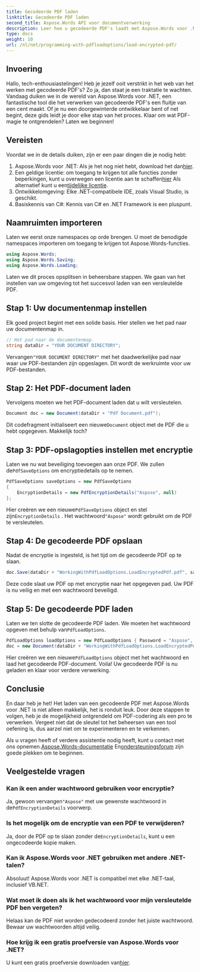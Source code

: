 ```yaml
---
title: Gecodeerde PDF laden
linktitle: Gecodeerde PDF laden
second_title: Aspose.Words API voor documentverwerking
description: Leer hoe u gecodeerde PDF's laadt met Aspose.Words voor .NET met onze stapsgewijze tutorial. Leer PDF-codering en -decodering in een mum van tijd.
type: docs
weight: 10
url: /nl/net/programming-with-pdfloadoptions/load-encrypted-pdf/
---
```

## Invoering

Hallo, tech-enthousiastelingen! Heb je jezelf ooit verstrikt in het web van het werken met gecodeerde PDF's? Zo ja, dan staat je een traktatie te wachten. Vandaag duiken we in de wereld van Aspose.Words voor .NET, een fantastische tool die het verwerken van gecodeerde PDF's een fluitje van een cent maakt. Of je nu een doorgewinterde ontwikkelaar bent of net begint, deze gids leidt je door elke stap van het proces. Klaar om wat PDF-magie te ontgrendelen? Laten we beginnen!

## Vereisten

Voordat we in de details duiken, zijn er een paar dingen die je nodig hebt:

1.  Aspose.Words voor .NET: Als je het nog niet hebt, download het dan[hier](https://releases.aspose.com/words/net/).
2.  Een geldige licentie: om toegang te krijgen tot alle functies zonder beperkingen, kunt u overwegen een licentie aan te schaffen[hier](https://purchase.aspose.com/buy) Als alternatief kunt u een[tijdelijke licentie](https://purchase.aspose.com/temporary-license/).
3. Ontwikkelomgeving: Elke .NET-compatibele IDE, zoals Visual Studio, is geschikt.
4. Basiskennis van C#: Kennis van C# en .NET Framework is een pluspunt.

## Naamruimten importeren

Laten we eerst onze namespaces op orde brengen. U moet de benodigde namespaces importeren om toegang te krijgen tot Aspose.Words-functies.

```csharp
using Aspose.Words;
using Aspose.Words.Saving;
using Aspose.Words.Loading;
```

Laten we dit proces opsplitsen in beheersbare stappen. We gaan van het instellen van uw omgeving tot het succesvol laden van een versleutelde PDF.

## Stap 1: Uw documentenmap instellen

Elk goed project begint met een solide basis. Hier stellen we het pad naar uw documentenmap in.

```csharp
// Het pad naar de documentenmap.
string dataDir = "YOUR DOCUMENT DIRECTORY";
```

 Vervangen`"YOUR DOCUMENT DIRECTORY"` met het daadwerkelijke pad naar waar uw PDF-bestanden zijn opgeslagen. Dit wordt de werkruimte voor uw PDF-bestanden.

## Stap 2: Het PDF-document laden

Vervolgens moeten we het PDF-document laden dat u wilt versleutelen. 

```csharp
Document doc = new Document(dataDir + "Pdf Document.pdf");
```

 Dit codefragment initialiseert een nieuwe`Document` object met de PDF die u hebt opgegeven. Makkelijk toch?

## Stap 3: PDF-opslagopties instellen met encryptie

 Laten we nu wat beveiliging toevoegen aan onze PDF. We zullen de`PdfSaveOptions` om encryptiedetails op te nemen.

```csharp
PdfSaveOptions saveOptions = new PdfSaveOptions
{
    EncryptionDetails = new PdfEncryptionDetails("Aspose", null)
};
```

 Hier creëren we een nieuwe`PdfSaveOptions` object en stel zijn`EncryptionDetails` . Het wachtwoord`"Aspose"` wordt gebruikt om de PDF te versleutelen.

## Stap 4: De gecodeerde PDF opslaan

Nadat de encryptie is ingesteld, is het tijd om de gecodeerde PDF op te slaan.

```csharp
doc.Save(dataDir + "WorkingWithPdfLoadOptions.LoadEncryptedPdf.pdf", saveOptions);
```

Deze code slaat uw PDF op met encryptie naar het opgegeven pad. Uw PDF is nu veilig en met een wachtwoord beveiligd.

## Stap 5: De gecodeerde PDF laden

 Laten we ten slotte de gecodeerde PDF laden. We moeten het wachtwoord opgeven met behulp van`PdfLoadOptions`.

```csharp
PdfLoadOptions loadOptions = new PdfLoadOptions { Password = "Aspose", LoadFormat = LoadFormat.Pdf };
doc = new Document(dataDir + "WorkingWithPdfLoadOptions.LoadEncryptedPdf.pdf", loadOptions);
```

 Hier creëren we een nieuwe`PdfLoadOptions` object met het wachtwoord en laad het gecodeerde PDF-document. Voila! Uw gecodeerde PDF is nu geladen en klaar voor verdere verwerking.

## Conclusie

En daar heb je het! Het laden van een gecodeerde PDF met Aspose.Words voor .NET is niet alleen makkelijk, het is ronduit leuk. Door deze stappen te volgen, heb je de mogelijkheid ontgrendeld om PDF-codering als een pro te verwerken. Vergeet niet dat de sleutel tot het beheersen van een tool oefening is, dus aarzel niet om te experimenteren en te verkennen.

 Als u vragen heeft of verdere assistentie nodig heeft, kunt u contact met ons opnemen.[Aspose.Words-documentatie](https://reference.aspose.com/words/net/) En[ondersteuningsforum](https://forum.aspose.com/c/words/8) zijn goede plekken om te beginnen.

## Veelgestelde vragen

### Kan ik een ander wachtwoord gebruiken voor encryptie?
 Ja, gewoon vervangen`"Aspose"` met uw gewenste wachtwoord in de`PdfEncryptionDetails` voorwerp.

### Is het mogelijk om de encryptie van een PDF te verwijderen?
Ja, door de PDF op te slaan zonder de`EncryptionDetails`, kunt u een ongecodeerde kopie maken.

### Kan ik Aspose.Words voor .NET gebruiken met andere .NET-talen?
Absoluut! Aspose.Words voor .NET is compatibel met elke .NET-taal, inclusief VB.NET.

### Wat moet ik doen als ik het wachtwoord voor mijn versleutelde PDF ben vergeten?
Helaas kan de PDF niet worden gedecodeerd zonder het juiste wachtwoord. Bewaar uw wachtwoorden altijd veilig.

### Hoe krijg ik een gratis proefversie van Aspose.Words voor .NET?
 U kunt een gratis proefversie downloaden van[hier](https://releases.aspose.com/).
